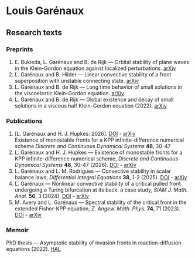 # Louis Garénaux

## Research texts

### Preprints
1. E. Bukieda, L. Garénaux and B. de Rijk — Orbital stability of plane waves in the Klein-Gordon equation against localized perturbations. [arXiv](https://arxiv.org/abs/2506.06029)
1. L. Garénaux and B. Hilder — Linear convective stability of a front superposition with unstable connecting state. [arXiv](https://arxiv.org/abs/2503.09522)
1. L. Garénaux and B. de Rijk — Long time behavior of small solutions in the viscoelastic Klein-Gordon equation. [arXiv](https://arxiv.org/abs/2402.02220)
1. L. Garénaux and B. de Rijk — Global existence and decay of small solutions in a viscous half Klein–Gordon equation (2022). [arXiv](https://arxiv.org/abs/2509.13188)

### Publications

1. [L. Garénaux and H. J. Hupkes: 2026]. [DOI](https://doi.org/10.3934/dcds.2025134) - [arXiv](https://arxiv.org/abs/2412.16580)<br>
   Existence of monostable fronts for a KPP infinite-difference numerical scheme
   _Discrete and Continuous Dynamical Systems_ **48**, 30-47
1. L. Garénaux and H. J. Hupkes — Existence of monostable fronts for a KPP infinite-difference numerical scheme, _Discrete and Continuous Dynamical Systems_ **48**, 30-47 (2026). [DOI](https://doi.org/10.3934/dcds.2025134) - [arXiv](https://arxiv.org/abs/2412.16580)
1. L. Garénaux and L. M. Rodrigues — Convective stability in scalar balance laws, _Differential Integral Equations_ **38**, 1-2 (2025). [DOI](https://doi.org/10.3934/dcds.2025134) - [arXiv](https://arxiv.org/abs/2412.16580)
1. L. Garénaux — Nonlinear convective stability of a critical pulled front undergoing a Turing bifurcation at its back: a case study, _SIAM J. Math. Anal._ **56**, 3 (2024). [DOI](https://doi.org/10.1137/21M1451038) - [arXiv](https://arxiv.org/abs/2110.02946)
1. M. Avery and L. Garénaux — Spectral stability of the critical front in the extended Fisher-KPP equation, _Z. Angew. Math. Phys._ **74**, 71 (2023). [DOI](https://doi.org/10.1007/s00033-023-01960-8) - [arXiv](https://arxiv.org/abs/2009.01506)

### Memoir
PhD thesis — Asymptotic stability of invasion fronts in reaction-diffusion equations (2022). [HAL]()

